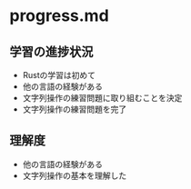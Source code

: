 # progress.md

## 学習の進捗状況

*   Rustの学習は初めて
*   他の言語の経験がある
*   文字列操作の練習問題に取り組むことを決定
*   文字列操作の練習問題を完了

## 理解度

*   他の言語の経験がある
*   文字列操作の基本を理解した